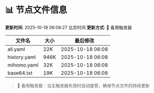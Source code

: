 # 📊 节点文件信息

**更新时间**: 2025-10-18 06:08:27 北京时间
**更新方式**: 🔄 备用触发器

| 文件名 | 大小 | 最后修改 |
|--------|------|----------|
| all.yaml | 22K | 2025-10-18 06:08 |
| history.yaml | 946K | 2025-10-18 06:08 |
| mihomo.yaml | 32K | 2025-10-18 06:08 |
| base64.txt | 19K | 2025-10-18 06:08 |

> 🔄 备用触发器：当主触发器失效时自动接管，确保节点文件的持续更新
